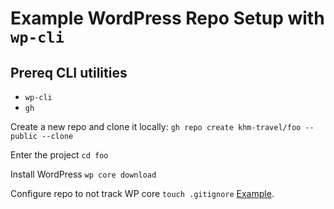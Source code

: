 # Example WordPress Repo Setup with `wp-cli`

## Prereq CLI utilities
- `wp-cli`
- `gh`

Create a new repo and clone it locally:
`gh repo create khm-travel/foo --public --clone`

Enter the project
`cd foo`

Install WordPress
`wp core download`

Configure repo to not track WP core
`touch .gitignore`
[Example](https://github.com/github/gitignore/blob/main/WordPress.gitignore).